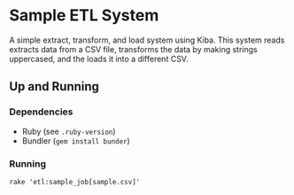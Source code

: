 # Sample ETL System

A simple extract, transform, and load system using Kiba. This system reads extracts data from a CSV file, transforms the data by making strings uppercased, and the loads it into a different CSV.

## Up and Running

### Dependencies

- Ruby (see `.ruby-version`)
- Bundler (`gem install bunder`)

### Running

```
rake 'etl:sample_job[sample.csv]'
```
